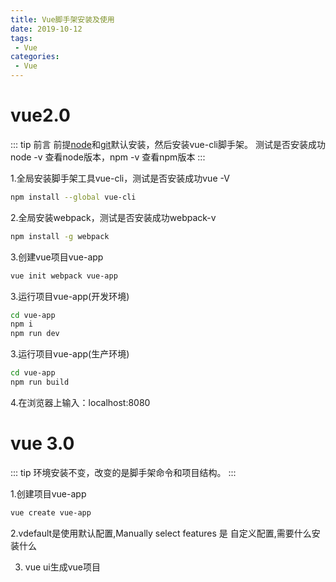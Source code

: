 ```yaml
--- 
title: Vue脚手架安装及使用
date: 2019-10-12
tags: 
 - Vue
categories:
 - Vue
---
```

# vue2.0

::: tip 前言
前提[node](http://nodejs.cn/)和[git](https://git-scm.com/)默认安装，然后安装vue-cli脚手架。
测试是否安装成功 node -v 查看node版本，npm -v 查看npm版本
:::

1.全局安装脚手架工具vue-cli，测试是否安装成功vue -V

```sh
npm install --global vue-cli

```

2.全局安装webpack，测试是否安装成功webpack-v

```sh
npm install -g webpack

```
3.创建vue项目vue-app

```sh
vue init webpack vue-app

```
3.运行项目vue-app(开发环境)

```sh
cd vue-app
npm i
npm run dev

```
3.运行项目vue-app(生产环境)

```sh
cd vue-app
npm run build

```
4.在浏览器上输入：localhost:8080

# vue 3.0

::: tip
环境安装不变，改变的是脚手架命令和项目结构。
:::

1.创建项目vue-app

```sh
vue create vue-app

```
2.vdefault是使用默认配置,Manually select features 是 自定义配置,需要什么安装什么

3. vue ui生成vue项目
